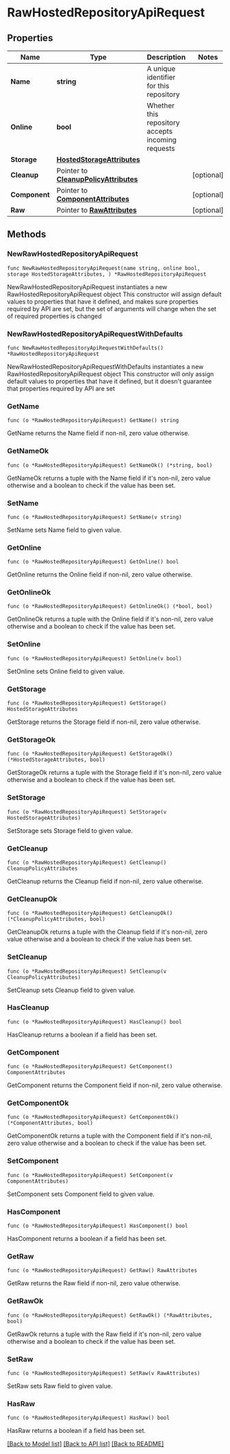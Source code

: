 # RawHostedRepositoryApiRequest

## Properties

Name | Type | Description | Notes
------------ | ------------- | ------------- | -------------
**Name** | **string** | A unique identifier for this repository | 
**Online** | **bool** | Whether this repository accepts incoming requests | 
**Storage** | [**HostedStorageAttributes**](HostedStorageAttributes.md) |  | 
**Cleanup** | Pointer to [**CleanupPolicyAttributes**](CleanupPolicyAttributes.md) |  | [optional] 
**Component** | Pointer to [**ComponentAttributes**](ComponentAttributes.md) |  | [optional] 
**Raw** | Pointer to [**RawAttributes**](RawAttributes.md) |  | [optional] 

## Methods

### NewRawHostedRepositoryApiRequest

`func NewRawHostedRepositoryApiRequest(name string, online bool, storage HostedStorageAttributes, ) *RawHostedRepositoryApiRequest`

NewRawHostedRepositoryApiRequest instantiates a new RawHostedRepositoryApiRequest object
This constructor will assign default values to properties that have it defined,
and makes sure properties required by API are set, but the set of arguments
will change when the set of required properties is changed

### NewRawHostedRepositoryApiRequestWithDefaults

`func NewRawHostedRepositoryApiRequestWithDefaults() *RawHostedRepositoryApiRequest`

NewRawHostedRepositoryApiRequestWithDefaults instantiates a new RawHostedRepositoryApiRequest object
This constructor will only assign default values to properties that have it defined,
but it doesn't guarantee that properties required by API are set

### GetName

`func (o *RawHostedRepositoryApiRequest) GetName() string`

GetName returns the Name field if non-nil, zero value otherwise.

### GetNameOk

`func (o *RawHostedRepositoryApiRequest) GetNameOk() (*string, bool)`

GetNameOk returns a tuple with the Name field if it's non-nil, zero value otherwise
and a boolean to check if the value has been set.

### SetName

`func (o *RawHostedRepositoryApiRequest) SetName(v string)`

SetName sets Name field to given value.


### GetOnline

`func (o *RawHostedRepositoryApiRequest) GetOnline() bool`

GetOnline returns the Online field if non-nil, zero value otherwise.

### GetOnlineOk

`func (o *RawHostedRepositoryApiRequest) GetOnlineOk() (*bool, bool)`

GetOnlineOk returns a tuple with the Online field if it's non-nil, zero value otherwise
and a boolean to check if the value has been set.

### SetOnline

`func (o *RawHostedRepositoryApiRequest) SetOnline(v bool)`

SetOnline sets Online field to given value.


### GetStorage

`func (o *RawHostedRepositoryApiRequest) GetStorage() HostedStorageAttributes`

GetStorage returns the Storage field if non-nil, zero value otherwise.

### GetStorageOk

`func (o *RawHostedRepositoryApiRequest) GetStorageOk() (*HostedStorageAttributes, bool)`

GetStorageOk returns a tuple with the Storage field if it's non-nil, zero value otherwise
and a boolean to check if the value has been set.

### SetStorage

`func (o *RawHostedRepositoryApiRequest) SetStorage(v HostedStorageAttributes)`

SetStorage sets Storage field to given value.


### GetCleanup

`func (o *RawHostedRepositoryApiRequest) GetCleanup() CleanupPolicyAttributes`

GetCleanup returns the Cleanup field if non-nil, zero value otherwise.

### GetCleanupOk

`func (o *RawHostedRepositoryApiRequest) GetCleanupOk() (*CleanupPolicyAttributes, bool)`

GetCleanupOk returns a tuple with the Cleanup field if it's non-nil, zero value otherwise
and a boolean to check if the value has been set.

### SetCleanup

`func (o *RawHostedRepositoryApiRequest) SetCleanup(v CleanupPolicyAttributes)`

SetCleanup sets Cleanup field to given value.

### HasCleanup

`func (o *RawHostedRepositoryApiRequest) HasCleanup() bool`

HasCleanup returns a boolean if a field has been set.

### GetComponent

`func (o *RawHostedRepositoryApiRequest) GetComponent() ComponentAttributes`

GetComponent returns the Component field if non-nil, zero value otherwise.

### GetComponentOk

`func (o *RawHostedRepositoryApiRequest) GetComponentOk() (*ComponentAttributes, bool)`

GetComponentOk returns a tuple with the Component field if it's non-nil, zero value otherwise
and a boolean to check if the value has been set.

### SetComponent

`func (o *RawHostedRepositoryApiRequest) SetComponent(v ComponentAttributes)`

SetComponent sets Component field to given value.

### HasComponent

`func (o *RawHostedRepositoryApiRequest) HasComponent() bool`

HasComponent returns a boolean if a field has been set.

### GetRaw

`func (o *RawHostedRepositoryApiRequest) GetRaw() RawAttributes`

GetRaw returns the Raw field if non-nil, zero value otherwise.

### GetRawOk

`func (o *RawHostedRepositoryApiRequest) GetRawOk() (*RawAttributes, bool)`

GetRawOk returns a tuple with the Raw field if it's non-nil, zero value otherwise
and a boolean to check if the value has been set.

### SetRaw

`func (o *RawHostedRepositoryApiRequest) SetRaw(v RawAttributes)`

SetRaw sets Raw field to given value.

### HasRaw

`func (o *RawHostedRepositoryApiRequest) HasRaw() bool`

HasRaw returns a boolean if a field has been set.


[[Back to Model list]](../README.md#documentation-for-models) [[Back to API list]](../README.md#documentation-for-api-endpoints) [[Back to README]](../README.md)


